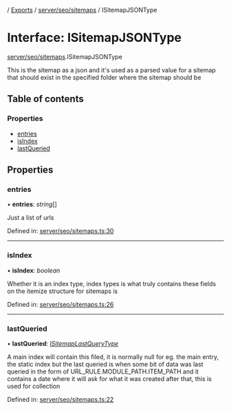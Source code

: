 [](../README.md) / [Exports](../modules.md) / [server/seo/sitemaps](../modules/server_seo_sitemaps.md) / ISitemapJSONType

# Interface: ISitemapJSONType

[server/seo/sitemaps](../modules/server_seo_sitemaps.md).ISitemapJSONType

This is the sitemap as a json and it's used as a parsed
value for a sitemap that should exist in the specified folder
where the sitemap should be

## Table of contents

### Properties

- [entries](server_seo_sitemaps.isitemapjsontype.md#entries)
- [isIndex](server_seo_sitemaps.isitemapjsontype.md#isindex)
- [lastQueried](server_seo_sitemaps.isitemapjsontype.md#lastqueried)

## Properties

### entries

• **entries**: *string*[]

Just a list of urls

Defined in: [server/seo/sitemaps.ts:30](https://github.com/onzag/itemize/blob/0e9b128c/server/seo/sitemaps.ts#L30)

___

### isIndex

• **isIndex**: *boolean*

Whether it is an index type, index types is what truly contains these fields on the itemize structure for sitemaps is

Defined in: [server/seo/sitemaps.ts:26](https://github.com/onzag/itemize/blob/0e9b128c/server/seo/sitemaps.ts#L26)

___

### lastQueried

• **lastQueried**: [*ISitemapLastQueryType*](server_seo_sitemaps.isitemaplastquerytype.md)

A main index will contain this filed, it is normally null for eg. the main entry, the static
index but the last queried is when some bit of data was last queried in the form of URL_RULE.MODULE_PATH.ITEM_PATH
and it contains a date where it will ask for what it was created after that, this is used for collection

Defined in: [server/seo/sitemaps.ts:22](https://github.com/onzag/itemize/blob/0e9b128c/server/seo/sitemaps.ts#L22)
